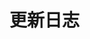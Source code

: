 # 更新日志

<Changelog :versions="changelogData" />

<script>
export default {
  data() {
    return {
      changelogData: [
        {
          version: "0.5.5-beta.2",
          date: "2025-05-09",
          fixed: [
            "修复 初始位置调整导致位置交互错位的问题"
            "修复 Vue2 部分属性不生效的问题"
          ]
        }
        {
          version: "v0.5.4",
          date: "2025-04-28",
          features: [
            "新增 `draggable` 属性，控制组件是否可拖拽",
            "新增 `defaultWidth` 属性，设置组件初始宽度",
            "新增 `defaultHeight` 属性，设置组件初始高度",
            "新增 `defaultTop` 属性，设置组件初始顶部位置",
            "新增 `defaultLeft` 属性，设置组件初始左侧位置",
          ]
        },
        {
          version: "v0.5.3",
          date: "2025-04-20",
          features: [
            "支持 `defaultMessages` 属性，可预设对话内容",
            "新增 `receive-start`、`receive-text`、`receive-end` 和 `send-message` 事件，提供完整消息传递生命周期",
            "增强 Vue2 组件的API暴露支持，同步暴露Vue3组件中的所有方法和属性",
            "完善 Vue2 与 Vue3 组件的兼容性",
            "图标系统升级，将所有图标类名从 <code>icon-*</code> 更新为 <code>bkai-*</code> 前缀",
            "新增 `title` 属性，支持自定义标题",
            "新增 `helloText` 属性，支持自定义欢迎语",
            "新增 `close` 事件，响应组件关闭",
            "支持 mermaid 图表渲染",
            "新增 <code>teleportTo</code> 属性，支持自定义传送目标元素",
            "新增 <code>defaultMinimize</code> 属性，控制 Nimbus 组件初始最小化状态",
            "支持 <code>requestOptions</code> 传递自定义选项到发送请求",
            "新增 <code>sessionContents</code> 属性，暴露当前会话内容"
          ],
          fixes: [
            "修复框选内容在输入时没有立即消失的问题",
            "修复输入框组件可能引起的 xml 攻击风险",
            "修复 <code>minimize</code> 下点击无法显示面板的问题"
          ]
        },
        {
          version: "v0.5.3-beta.6",
          date: "2025-04-16",
          features: [
            "增强 Vue2 组件的API暴露支持，同步暴露Vue3组件中的所有方法和属性",
            "完善 Vue2 与 Vue3 组件的兼容性"
          ]
        },
        {
          version: "v0.5.3-beta.5",
          date: "2025-04-15",
          features: [
            "图标系统升级，将所有图标类名从 <code>icon-*</code> 更新为 <code>bkai-*</code> 前缀",
            "优化停止生成和滚动到底部功能的图标展示"
          ]
        },
        {
          version: "v0.5.3-beta.4",
          date: "2025-04-10",
          features: [
            "新增 `title` 属性，支持自定义标题",
            "新增 `helloText` 属性，支持自定义欢迎语",
          ]
        },
        {
          version: "v0.5.3-beta.3",
          date: "2025-04-03",
          features: [
            "新增 `close` 事件，响应组件关闭"
          ]
        },
        {
          version: "v0.5.3-beta.2",
          date: "2025-04-02",
          features: [
            "支持 mermaid 图表渲染"
          ]
        },
        {
          version: "v0.5.3-beta.1",
          date: "2025-04-02",
          features: [
            "新增 <code>teleportTo</code> 属性，支持自定义传送目标元素",
            "可以将组件内容渲染到任意 DOM 位置，避免嵌套组件的样式和定位问题"
          ],
          fixes: [
            "修复框选内容在输入时没有立即消失的问题",
            "修复输入框组件可能引起的 xml 攻击风险",
            "修复 <code>minimize</code> 下点击无法显示面板的问题"
          ]
        },
        {
          version: "v0.5.2",
          date: "2025-04-01",
          features: [
            "新增 <code>defaultMinimize</code> 属性，控制 Nimbus 组件初始最小化状态",
            "支持 <code>requestOptions</code> 传递自定义选项到发送请求",
            "新增 <code>sessionContents</code> 属性，暴露当前会话内容"
          ]
        },
        {
          version: "v0.5.0",
          date: "2025-03-28",
          features: [
            "全新 UI 设计，界面彻底重构",
            "支持窗口拖拽和调整大小",
            "优化响应式设计，适应不同屏幕尺寸",
            "基础字体从 12px 调整至 14px，提升可读性",
            "新增 Nimbus 支持，内置弹出式交互",
            "新增预设提示词列表功能",
            "新增消息删除确认功能",
            "文本区域高度自适应",
            "优化消息渲染逻辑，支持更丰富的内容展示"
          ],
          breaking: [
            "组件 API 结构调整，请参考最新文档进行升级"
          ]
        },
        {
          version: "v0.4.3",
          date: "2025-03-03",
          fixes: [
            "修复参考文档 <code>preview_path</code> 字段",
            "Vue2 组件导出 <code>isThinking</code> 工具函数"
          ]
        },
        {
          version: "v0.4.2",
          date: "2025-02-28",
          fixes: [
            "修复 Vue2 组件对 <code>shortcut-click</code> 事件的响应问题"
          ]
        },
        {
          version: "v0.4.1",
          date: "2025-02-27",
          features: [
            "支持自定义快捷操作 shortcuts 配置"
          ],
          fixes: [
            "修复 popup 快捷键点击内容为空的问题",
            "修复翻译问题",
            "修复多余的控制台日志"
          ]
        },
        {
          version: "v0.4.0",
          date: "2025-02-21",
          features: [
            "支持实时展示 AI 的思考状态",
            "新增 <code>shortcut-click</code> 事件，响应快捷操作按钮点击"
          ],
          breaking: [
            "ChatHelper 构造函数新增 <code>messages</code> 参数",
            "回调函数 <code>handleClear</code> 必须使用 <code>messages.value.splice(0)</code> 方式清空消息",
            "<code>handleReceiveMessage</code> 新增 <code>cover</code> 参数",
            "<code>handleEnd</code> 增强错误处理，支持检测思考状态"
          ]
        },
        {
          version: "v0.3.29",
          date: "2025-02-26",
          fixes: [
            "修复快捷操作按钮点击无效的问题",
            "修复 AI 在回复过程中，点击清空按钮导致状态混乱问题"
          ]
        },
        {
          version: "v0.3.28",
          date: "2025-02-25",
          features: [
            "调整 AI 弹框默认高度为 100% 浏览器高度"
          ]
        },
        {
          version: "v0.3.27",
          date: "2025-02-24",
          fixes: [
            "修复 popup 弹窗位置计算错误",
            "修复弹窗在 clickoutside 时不会关闭的问题",
            "修复 model 窗口在屏幕大小发生变化时位置计算错误的问题"
          ]
        },
        {
          version: "v0.3.26",
          date: "2025-02-20",
          features: [
            "Alert 提示配置增强，支持传入完整的 Alert 组件配置项"
          ]
        },
        {
          version: "v0.3.25",
          date: "2025-02-19",
          features: [
            "优化快捷操作按钮样式，支持快捷按钮组直接快速交互和唤起"
          ]
        },
        {
          version: "v0.3.24",
          date: "2025-02-14",
          features: [
            "新增快捷操作功能，支持解释和翻译两种快捷操作",
            "通过 <code>AIBlueking</code> 组件的 <code>quickActions</code> 方法调用"
          ]
        }
      ]
    }
  }
}
</script> 